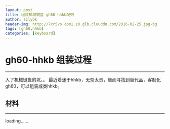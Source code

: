 ```yaml
---
layout: post
title: 组装机械键盘-gh60 hhkb配列
author: silybk
header-img: http://7xr5vo.com1.z0.glb.clouddn.com/2016-02-25.jpg-bg
tags: [gh60,hhkb]
categories: [keyboard]
---
```

# gh60-hhkb 组装过程
***

入了机械键盘的坑。。
最近着迷于hhkb，无奈太贵，继而寻找到替代品，客制化gh60，可以组装成类hhkb。

## 材料
***
loading......
